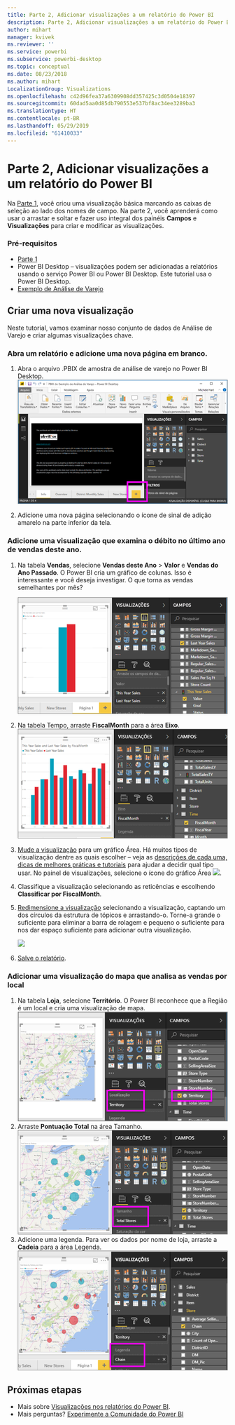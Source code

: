 ```yaml
---
title: Parte 2, Adicionar visualizações a um relatório do Power BI
description: Parte 2, Adicionar visualizações a um relatório do Power BI
author: mihart
manager: kvivek
ms.reviewer: ''
ms.service: powerbi
ms.subservice: powerbi-desktop
ms.topic: conceptual
ms.date: 08/23/2018
ms.author: mihart
LocalizationGroup: Visualizations
ms.openlocfilehash: c42d96fea37a6309908dd357425c3d0504e18397
ms.sourcegitcommit: 60dad5aa0d85db790553e537bf8ac34ee3289ba3
ms.translationtype: HT
ms.contentlocale: pt-BR
ms.lasthandoff: 05/29/2019
ms.locfileid: "61410033"
---
```

# <a name="part-2-add-visualizations-to-a-power-bi-report"></a>Parte 2, Adicionar visualizações a um relatório do Power BI
Na [Parte 1](power-bi-report-add-visualizations-ii.md), você criou uma visualização básica marcando as caixas de seleção ao lado dos nomes de campo.  Na parte 2, você aprenderá como usar o arrastar e soltar e fazer uso integral dos painéis **Campos** e **Visualizações** para criar e modificar as visualizações.

### <a name="prerequisites"></a>Pré-requisitos
- [Parte 1](power-bi-report-add-visualizations-ii.md)
- Power BI Desktop – visualizações podem ser adicionadas a relatórios usando o serviço Power BI ou Power BI Desktop. Este tutorial usa o Power BI Desktop. 
- [Exemplo de Análise de Varejo](http://download.microsoft.com/download/9/6/D/96DDC2FF-2568-491D-AAFA-AFDD6F763AE3/Retail%20Analysis%20Sample%20PBIX.pbix)

## <a name="create-a-new-visualization"></a>Criar uma nova visualização
Neste tutorial, vamos examinar nosso conjunto de dados de Análise de Varejo e criar algumas visualizações chave.

### <a name="open-a-report-and-add-a-new-blank-page"></a>Abra um relatório e adicione uma nova página em branco.
1. Abra o arquivo .PBIX de amostra de análise de varejo no Power BI Desktop. 
   ![](media/power-bi-report-add-visualizations-ii/power-bi-open-desktop.png)   

2. Adicione uma nova página selecionando o ícone de sinal de adição amarelo na parte inferior da tela.

### <a name="add-a-visualization-that-looks-at-this-years-sales-compared-to-last-year"></a>Adicione uma visualização que examina o débito no último ano de vendas deste ano.
1. Na tabela **Vendas**, selecione **Vendas deste Ano** > **Valor** e **Vendas do Ano Passado**. O Power BI cria um gráfico de colunas.  Isso é interessante e você deseja investigar. O que torna as vendas semelhantes por mês?  
   
   ![](media/power-bi-report-add-visualizations-ii/power-bi-barchart.png)
2. Na tabela Tempo, arraste **FiscalMonth** para a área **Eixo**.  
   ![](media/power-bi-report-add-visualizations-ii/power-bi-month.png)
3. [Mude a visualização](power-bi-report-change-visualization-type.md) para um gráfico Área.  Há muitos tipos de visualização dentre as quais escolher – veja as [descrições de cada uma, dicas de melhores práticas e tutoriais](power-bi-visualization-types-for-reports-and-q-and-a.md) para ajudar a decidir qual tipo usar. No painel de visualizações, selecione o ícone do gráfico Área ![](media/power-bi-report-add-visualizations-ii/power-bi-areachart.png).
4. Classifique a visualização selecionando as reticências e escolhendo **Classificar por FiscalMonth**.
5. [Redimensione a visualização](power-bi-visualization-move-and-resize.md) selecionando a visualização, captando um dos círculos da estrutura de tópicos e arrastando-o. Torne-a grande o suficiente para eliminar a barra de rolagem e pequeno o suficiente para nos dar espaço suficiente para adicionar outra visualização.
   
   ![](media/power-bi-report-add-visualizations-ii/pbi_part2_7b.png)
6. [Salve o relatório](../service-report-save.md).

### <a name="add-a-map-visualization-that-looks-at-sales-by-location"></a>Adicionar uma visualização do mapa que analisa as vendas por local
1. Na tabela **Loja**, selecione **Território**. O Power BI reconhece que a Região é um local e cria uma visualização de mapa.  
   ![](media/power-bi-report-add-visualizations-ii/power-bi-map.png)
2. Arraste **Pontuação Total** na área Tamanho.  
   ![](media/power-bi-report-add-visualizations-ii/power-bi-map2.png)
3. Adicione uma legenda.  Para ver os dados por nome de loja, arraste a **Cadeia** para a área Legenda.  
   ![](media/power-bi-report-add-visualizations-ii/power-bi-legend.png)

## <a name="next-steps"></a>Próximas etapas
* Mais sobre [Visualizações nos relatórios do Power BI](power-bi-report-visualizations.md).  
* Mais perguntas? [Experimente a Comunidade do Power BI](http://community.powerbi.com/)

